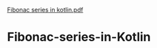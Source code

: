 [Fibonac series in kotlin.pdf](https://github.com/ms0208/Fibonac-series-in-Kotlin/files/9389779/Fibonac.series.in.kotlin.pdf)
# Fibonac-series-in-Kotlin
